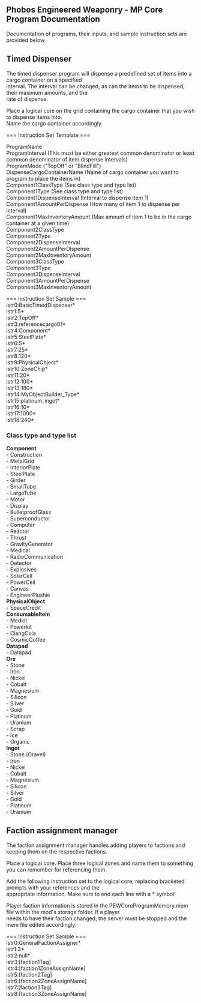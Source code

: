 ## Phobos Engineered Weaponry - MP Core Program Documentation

Documentation of programs, their inputs, and sample instruction sets are provided below.  

## Timed Dispenser

The timed dispenser program will dispense a predefined set of items into a cargo container on a specified  
interval. The interval can be changed, as can the items to be dispensed, their maximum amounts, and the  
rate of dispense.

Place a logical core on the grid containing the cargo container that you wish to dispense items into.   
Name the cargo container accordingly.  

=== Instruction Set Template ===  

ProgramName  
ProgramInterval (This must be either greatest common denominator or least common denominator of item dispense intervals)  
ProgramMode  ("TopOff" or "BlindFill")  
DispenseCargoContainerName (Name of cargo container you want to program to place the items in)  
Component1ClassType (See class type and type list)  
Component1Type  (See class type and type list)  
Component1DispenseInterval (Interval to dispense item 1)  
Component1AmountPerDispense (How many of item 1 to dispense per interval)  
Component1MaxInventoryAmount (Max amount of item 1 to be in the cargo container at a given time)  
Component2ClassType  
Component2Type  
Component2DispenseInterval  
Component2AmountPerDispense  
Component2MaxInventoryAmount  
Component3ClassType  
Component3Type  
Component3DispenseInterval  
Component3AmountPerDispense  
Component3MaxInventoryAmount  

=== Instruction Set Sample ===  
istr0:BasicTimedDispenser*<br />
istr1:5*<br />
istr2:TopOff*<br />
istr3:referencecargo01*<br />
istr4:Component*<br />
istr5:SteelPlate*<br />
istr6:5*<br />
istr7:25*<br />
istr8:120*<br />
istr9:PhysicalObject*<br />
istr10:ZoneChip*<br />
istr11:20*<br />
istr12:100*<br />
istr13:180*<br />
istr14:MyObjectBuilder_Type*<br />
istr15:platinum_ingot*<br />
istr16:10*<br />
istr17:1000*<br />
istr18:240*<br />

### Class type and type list

**Component**  
    - Construction  
    - MetalGrid  
    - InteriorPlate  
    - SteelPlate  
    - Girder  
    - SmallTube  
    - LargeTube  
    - Motor  
    - Display  
    - BulletproofGlass  
    - Superconductor  
    - Computer  
    - Reactor  
    - Thrust  
    - GravityGenerator  
    - Medical  
    - RadioCommunication  
    - Detector  
    - Explosives  
    - SolarCell  
    - PowerCell  
    - Canvas  
    - EngineerPlushie  
**PhysicalObject**  
    - SpaceCredit  
**ConsumableItem**   
    - Medkit  
    - Powerkit  
    - ClangCola  
    - CosmicCoffee  
**Datapad**   
    - Datapad  
**Ore**  
    - Stone  
    - Iron  
    - Nickel  
    - Cobalt  
    - Magnesium  
    - Silicon  
    - Silver  
    - Gold  
    - Platinum  
    - Uranium  
    - Scrap  
    - Ice  
    - Organic   
**Ingot**  
    - Stone (Gravel)  
    - Iron  
    - Nickel  
    - Cobalt  
    - Magnesium  
    - Silicon  
    - Silver  
    - Gold  
    - Platinum  
    - Uranium  

## Faction assignment manager

The faction assignment manager handles adding players to factions and keeping them on the respective factions.  

Place a logical core. Place three logical zones and name them to something you can remember for referencing them.  

Add the following instruction set to the logical core, replacing bracketed prompts with your references and the   
appropriate information. Make sure to end each line with a * symbol!

Player faction information is stored in the PEWCoreProgramMemory.mem file within the mod's storage folder. If a player  
needs to have their faction changed, the server must be stopped and the mem file edited accordingly.  

=== Instruction Set Sample ===  
istr0:GeneralFactionAssigner*<br />
istr1:3*<br />
istr2:null*<br />
istr3:[faction1Tag]<br />
istr4:[faction1ZoneAssignName]<br />
istr5:[faction2Tag]<br />
istr6:[faction2ZoneAssignName]<br />
istr7:[faction3Tag]<br />
istr8:[faction3ZoneAssignName]<br />